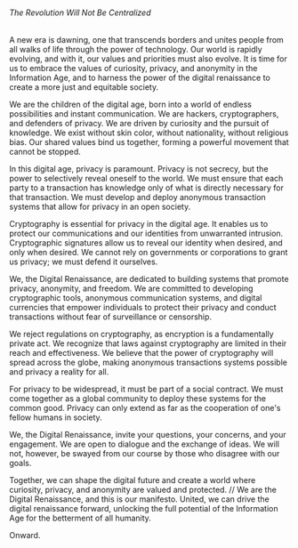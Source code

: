 ###### The Revolution Will Not Be Centralized

A new era is dawning, one that transcends borders and unites people from all 
walks of life through the power of technology. Our world is rapidly evolving, 
and with it, our values and priorities must also evolve. It is time for us to 
embrace the values of curiosity, privacy, and anonymity in the Information Age, 
and to harness the power of the digital renaissance to create a more just and equitable society.

We are the children of the digital age, born into a world of endless 
possibilities and instant communication. We are hackers, cryptographers, and 
defenders of privacy. We are driven by curiosity and the pursuit of knowledge. 
We exist without skin color, without nationality, without religious bias. Our 
shared values bind us together, forming a powerful movement that cannot be stopped.

In this digital age, privacy is paramount. Privacy is not secrecy, but the 
power to selectively reveal oneself to the world. We must ensure that each 
party to a transaction has knowledge only of what is directly necessary for 
that transaction. We must develop and deploy anonymous transaction systems that 
allow for privacy in an open society.

Cryptography is essential for privacy in the digital age. It enables us to 
protect our communications and our identities from unwarranted intrusion. 
Cryptographic signatures allow us to reveal our identity when desired, and only 
when desired. We cannot rely on governments or corporations to grant us privacy; 
we must defend it ourselves.

We, the Digital Renaissance, are dedicated to building systems that promote 
privacy, anonymity, and freedom. We are committed to developing cryptographic 
tools, anonymous communication systems, and digital currencies that empower 
individuals to protect their privacy and conduct transactions without fear of 
surveillance or censorship.

We reject regulations on cryptography, as encryption is a fundamentally private 
act. We recognize that laws against cryptography are limited in their reach and 
effectiveness. We believe that the power of cryptography will spread across the 
globe, making anonymous transactions systems possible and privacy a reality for all.

For privacy to be widespread, it must be part of a social contract. We must come 
together as a global community to deploy these systems for the common good. 
Privacy can only extend as far as the cooperation of one's fellow humans in society.

We, the Digital Renaissance, invite your questions, your concerns, and your 
engagement. We are open to dialogue and the exchange of ideas. We will not, 
however, be swayed from our course by those who disagree with our goals.

Together, we can shape the digital future and create a world where curiosity, 
privacy, and anonymity are valued and protected. 
// We are the Digital Renaissance, and this is our manifesto. 
United, we can drive the digital renaissance forward, unlocking the full 
potential of the Information Age for the betterment of all humanity.

Onward.
